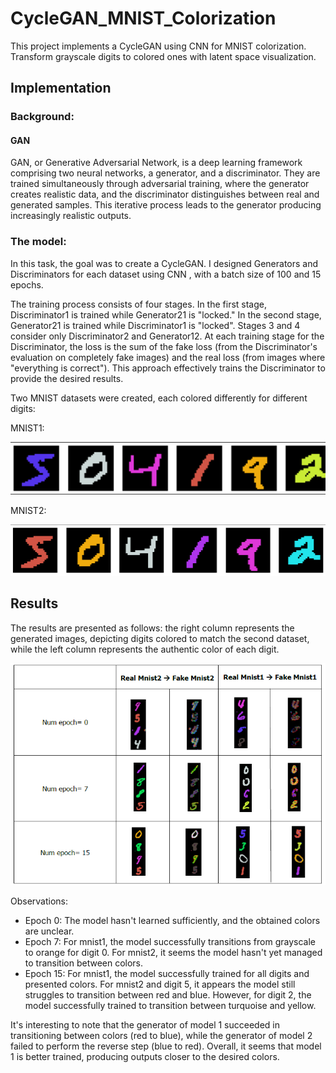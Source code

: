 
# CycleGAN_MNIST_Colorization

This project implements a CycleGAN using CNN for MNIST colorization. Transform grayscale digits to colored ones with latent space visualization.
## Implementation

### Background: 

#### GAN

GAN, or Generative Adversarial Network, is a deep learning framework comprising two neural networks, a generator, and a discriminator. They are trained simultaneously through adversarial training, where the generator creates realistic data, and the discriminator distinguishes between real and generated samples. This iterative process leads to the generator producing increasingly realistic outputs. 

### The model:

In this task, the goal was to create a CycleGAN. I designed Generators and Discriminators for each dataset using CNN , with a batch size of 100 and 15 epochs.

The training process consists of four stages. In the first stage, Discriminator1 is trained while Generator21 is "locked." In the second stage, Generator21 is trained while Discriminator1 is "locked". Stages 3 and 4 consider only Discriminator2 and Generator12. At each training stage for the Discriminator, the loss is the sum of the fake loss (from the Discriminator's evaluation on completely fake images) and the real loss (from images where "everything is correct"). This approach effectively trains the Discriminator to provide the desired results.

Two MNIST datasets were created, each colored differently for different digits:

MNIST1:

![](images/mnist1.png)

MNIST2:

![](images/mnist2.png)


## Results

The results are presented as follows: the right column represents the generated images, depicting digits colored to match the second dataset, while the left column represents the authentic color of each digit.

![](images/results.png)

Observations:
- Epoch 0: The model hasn't learned sufficiently, and the obtained colors are unclear.
- Epoch 7: For mnist1, the model successfully transitions from grayscale to orange for digit 0. For mnist2, it seems the model hasn't yet managed to transition between colors.
- Epoch 15: For mnist1, the model successfully trained for all digits and presented colors. For mnist2 and digit 5, it appears the model still struggles to transition between red and blue. However, for digit 2, the model successfully trained to transition between turquoise and yellow.

It's interesting to note that the generator of model 1 succeeded in transitioning between colors (red to blue), while the generator of model 2 failed to perform the reverse step (blue to red). Overall, it seems that model 1 is better trained, producing outputs closer to the desired colors.
